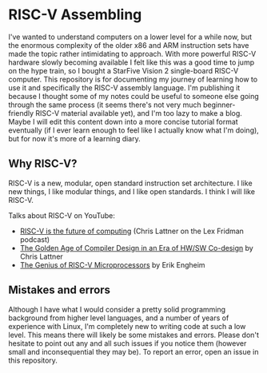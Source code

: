# RISC-V Assembling

I've wanted to understand computers on a lower level for a while now, but the enormous
complexity of the older x86 and ARM instruction sets have made the topic rather
intimidating to approach. With more powerful RISC-V hardware slowly becoming available
I felt like this was a good time to jump on the hype train, so I bought a StarFive
Vision 2 single-board RISC-V computer. This repository is for documenting my journey of
learning how to use it and specifically the RISC-V assembly language. I'm publishing it
because I thought some of my notes could be useful to someone else going through the
same process (it seems there's not very much beginner-friendly RISC-V material
available yet), and I'm too lazy to make a blog. Maybe I will edit this content down
into a more concise tutorial format eventually (if I ever learn enough to feel like I
actually know what I'm doing), but for now it's more of a learning diary.


## Why RISC-V?

RISC-V is a new, modular, open standard instruction set architecture. I like new things, I like modular things, and I like open standards. I think I will like RISC-V.

Talks about RISC-V on YouTube:
* [RISC-V is the future of computing](https://www.youtube.com/watch?v=lXdx0X2WHfY) (Chris Lattner on the Lex Fridman podcast)
* [The Golden Age of Compiler Design in an Era of HW/SW Co-design](https://www.youtube.com/watch?v=4HgShra-KnY) by Chris Lattner
* [The Genius of RISC-V Microprocessors](https://www.youtube.com/watch?v=L9jvLsvkmdM) by Erik Engheim


## Mistakes and errors

Although I have what I would consider a pretty solid programming background from higher
level languages, and a number of years of experience with Linux, I'm completely new to
writing code at such a low level. This means there will likely be some mistakes and
errors. Please don't hesitate to point out any and all such issues if you notice them
(however small and inconsequential they may be). To report an error, open an issue in
this repository.
